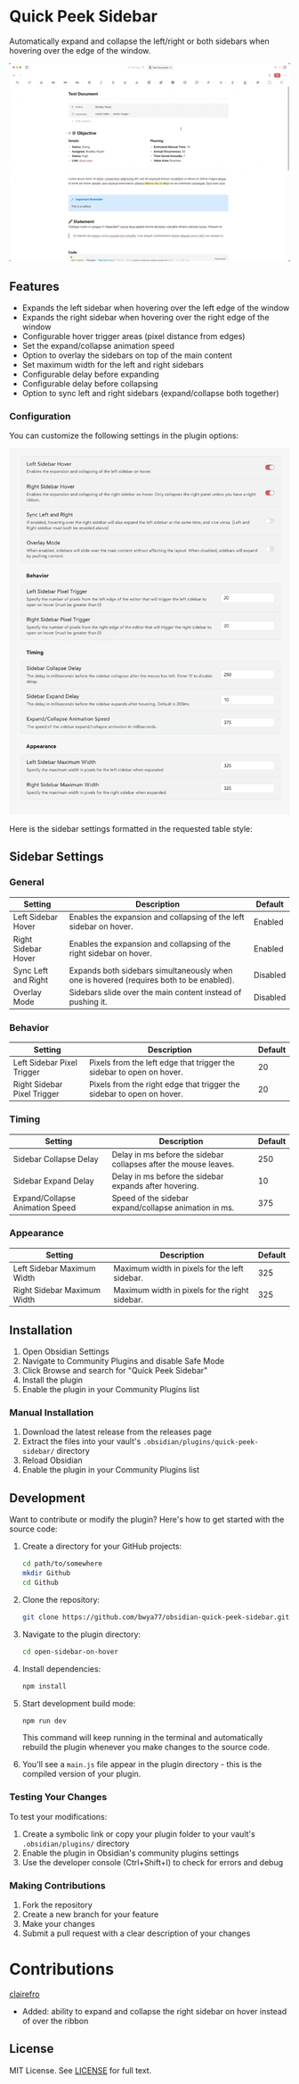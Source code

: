 # Quick Peek Sidebar

Automatically expand and collapse the left/right or both sidebars when hovering over the edge of the window.

![Demo video](/images/demo.gif) 

## Features

- Expands the left sidebar when hovering over the left edge of the window
- Expands the right sidebar when hovering over the right edge of the window
- Configurable hover trigger areas (pixel distance from edges)
- Set the expand/collapse animation speed
- Option to overlay the sidebars on top of the main content
- Set maximum width for the left and right sidebars
- Configurable delay before expanding
- Configurable delay before collapsing
- Option to sync left and right sidebars (expand/collapse both together)

### Configuration

You can customize the following settings in the plugin options:

![Plugin Settings](/images/settings.png) 

Here is the sidebar settings formatted in the requested table style:

## Sidebar Settings

### General

| Setting             | Description                                                                             | Default    |
| ------------------- | --------------------------------------------------------------------------------------- | ---------- |
| Left Sidebar Hover  | Enables the expansion and collapsing of the left sidebar on hover.                      | Enabled |
| Right Sidebar Hover | Enables the expansion and collapsing of the right sidebar on hover.                     | Enabled |
| Sync Left and Right | Expands both sidebars simultaneously when one is hovered (requires both to be enabled). | Disabled |
| Overlay Mode        | Sidebars slide over the main content instead of pushing it.                             | Disabled |

### Behavior

| Setting                     | Description                                                           | Default |
| --------------------------- | --------------------------------------------------------------------- | ------- |
| Left Sidebar Pixel Trigger  | Pixels from the left edge that trigger the sidebar to open on hover.  | 20      |
| Right Sidebar Pixel Trigger | Pixels from the right edge that trigger the sidebar to open on hover. | 20      |

### Timing

| Setting                         | Description                                                      | Default |
| ------------------------------- | ---------------------------------------------------------------- | ------- |
| Sidebar Collapse Delay          | Delay in ms before the sidebar collapses after the mouse leaves. | 250     |
| Sidebar Expand Delay            | Delay in ms before the sidebar expands after hovering.           | 10      |
| Expand/Collapse Animation Speed | Speed of the sidebar expand/collapse animation in ms.            | 375     |

### Appearance

| Setting                     | Description                                    | Default |
| --------------------------- | ---------------------------------------------- | ------- |
| Left Sidebar Maximum Width  | Maximum width in pixels for the left sidebar.  | 325     |
| Right Sidebar Maximum Width | Maximum width in pixels for the right sidebar. | 325     |

## Installation

1. Open Obsidian Settings
2. Navigate to Community Plugins and disable Safe Mode
3. Click Browse and search for "Quick Peek Sidebar"
4. Install the plugin
5. Enable the plugin in your Community Plugins list

### Manual Installation

1. Download the latest release from the releases page
2. Extract the files into your vault's `.obsidian/plugins/quick-peek-sidebar/` directory
3. Reload Obsidian
4. Enable the plugin in your Community Plugins list

## Development

Want to contribute or modify the plugin? Here's how to get started with the source code:

1. Create a directory for your GitHub projects:
   ```bash
   cd path/to/somewhere
   mkdir Github
   cd Github
   ```

2. Clone the repository:
   ```bash
   git clone https://github.com/bwya77/obsidian-quick-peek-sidebar.git
   ```

3. Navigate to the plugin directory:
   ```bash
   cd open-sidebar-on-hover
   ```

4. Install dependencies:
   ```bash
   npm install
   ```

5. Start development build mode:
   ```bash
   npm run dev
   ```
   This command will keep running in the terminal and automatically rebuild the plugin whenever you make changes to the source code.

6. You'll see a `main.js` file appear in the plugin directory - this is the compiled version of your plugin.

### Testing Your Changes

To test your modifications:

1. Create a symbolic link or copy your plugin folder to your vault's `.obsidian/plugins/` directory
2. Enable the plugin in Obsidian's community plugins settings
3. Use the developer console (Ctrl+Shift+I) to check for errors and debug

### Making Contributions

1. Fork the repository
2. Create a new branch for your feature
3. Make your changes
4. Submit a pull request with a clear description of your changes

# Contributions
[clairefro](https://github.com/clairefro) 
- Added: ability to expand and collapse the right sidebar on hover instead of over the ribbon


## License

MIT License. See [LICENSE](https://github.com/bwya77/obsidian-quick-peek-sidebar/blob/main/LICENSE) for full text.